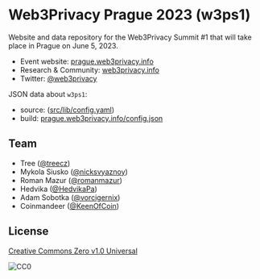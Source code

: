 # Web3Privacy Prague 2023 (w3ps1)

Website and data repository for the Web3Privacy Summit #1 that will take place in Prague on June 5, 2023.

- Event website: [prague.web3privacy.info](https://prague.web3privacy.info)
- Research & Community: [web3privacy.info](https://web3privacy.info)
- Twitter: [@web3privacy](http://twitter.com/web3privacy)

JSON data about `w3ps1`:

- source: ([src/lib/config.yaml](src/lib/config.yaml))
- build: [prague.web3privacy.info/config.json](https://prague.web3privacy.info/config.json)

## Team

- Tree ([@treecz](https://twitter.com/treecz))
- Mykola Siusko ([@nicksvyaznoy](https://twitter.com/nicksvyaznoy))
- Roman Mazur ([@romanmazur](https://twitter.com/romanmazur))
- Hedvika ([@HedvikaPa](https://twitter.com/HedvikaPa))
- Adam Sobotka ([@vorcigernix](https://twitter.com/vorcigernix))
- Coinmandeer ([@KeenOfCoin](https://twitter.com/KeenOfCoin))

## License

[Creative Commons Zero v1.0 Universal](https://creativecommons.org/publicdomain/zero/1.0/)

![CC0](https://upload.wikimedia.org/wikipedia/commons/6/69/CC0_button.svg)
